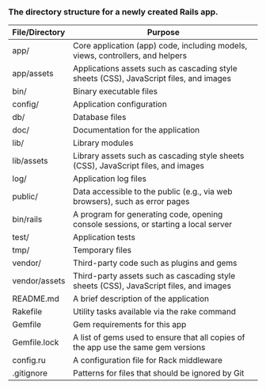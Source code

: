 ### The directory structure for a newly created Rails app.
File/Directory | Purpose
| --- | --- |
app/ |	Core application (app) code, including models, views, controllers, and helpers
app/assets |	Applications assets such as cascading style sheets (CSS), JavaScript files, and images
bin/	| Binary executable files
config/ |	Application configuration
db/	| Database files
doc/ | Documentation for the application
lib/ | Library modules
lib/assets |	Library assets such as cascading style sheets (CSS), JavaScript files, and images
log/ |	Application log files
public/ |	Data accessible to the public (e.g., via web browsers), such as error pages
bin/rails |	A program for generating code, opening console sessions, or starting a local server
test/	 | Application tests
tmp/ |	Temporary files
vendor/ |	Third-party code such as plugins and gems
vendor/assets |	Third-party assets such as cascading style sheets (CSS), JavaScript files, and images
README.md	| A brief description of the application
Rakefile |	Utility tasks available via the rake command
Gemfile	| Gem requirements for this app
Gemfile.lock |	A list of gems used to ensure that all copies of the app use the same gem versions
config.ru |	A configuration file for Rack middleware
.gitignore	| Patterns for files that should be ignored by Git
